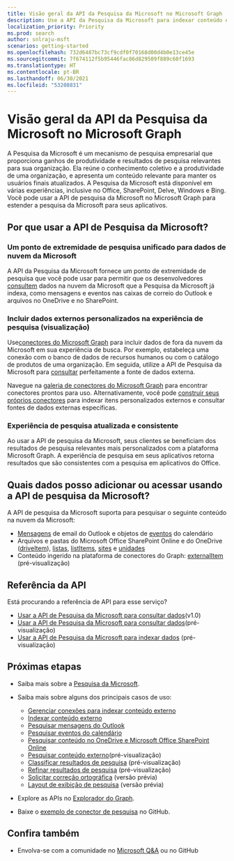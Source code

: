 ```yaml
---
title: Visão geral da API da Pesquisa da Microsoft no Microsoft Graph
description: Use a API da Pesquisa da Microsoft para indexar conteúdo e adicionar pesquisa ao Office e o conteúdo indexado em seus aplicativos.
localization_priority: Priority
ms.prod: search
author: snlraju-msft
scenarios: getting-started
ms.openlocfilehash: 732d6487bc73cf9cdf0f70168d00d4b0e13ce45e
ms.sourcegitcommit: 7f674112f5b95446fac86d829509f889c60f1693
ms.translationtype: HT
ms.contentlocale: pt-BR
ms.lasthandoff: 06/30/2021
ms.locfileid: "53208831"
---
```

# <a name="overview-of-the-microsoft-search-api-in-microsoft-graph"></a>Visão geral da API da Pesquisa da Microsoft no Microsoft Graph

A Pesquisa da Microsoft é um mecanismo de pesquisa empresarial que proporciona ganhos de produtividade e resultados de pesquisa relevantes para sua organização. Ela reúne o conhecimento coletivo e a produtividade de uma organização, e apresenta um conteúdo relevante para manter os usuários finais atualizados. A Pesquisa da Microsoft está disponível em várias experiências, inclusive no Office, SharePoint, Delve, Windows e Bing. Você pode usar a API de pesquisa da Microsoft no Microsoft Graph para estender a pesquisa da Microsoft para seus aplicativos.


<!-- markdownlint-disable MD026 -->
## <a name="why-use-the-microsoft-search-api"></a>Por que usar a API de Pesquisa da Microsoft?

### <a name="one-unified-search-endpoint-for-microsoft-cloud-data"></a>Um ponto de extremidade de pesquisa unificado para dados de nuvem da Microsoft

A API da Pesquisa da Microsoft fornece um ponto de extremidade de pesquisa que você pode usar para permitir que os desenvolvedores [consultem](/graph/api/search-query) dados na nuvem da Microsoft que a Pesquisa da Microsoft já indexa, como mensagens e eventos nas caixas de correio do Outlook e arquivos no OneDrive e no SharePoint.

### <a name="include-custom-external-data-in-search-experience-preview"></a>Incluir dados externos personalizados na experiência de pesquisa (visualização)

Use[conectores do Microsoft Graph](/microsoftsearch/connectors-overview) para incluir dados de fora da nuvem da Microsoft em sua experiência de busca. Por exemplo, estabeleça uma conexão com o banco de dados de recursos humanos ou com o catálogo de produtos de uma organização. Em seguida, utilize a API de Pesquisa da Microsoft para [consultar](/graph/api/search-query) perfeitamente a fonte de dados externa. 

Navegue na [galeria de conectores do Microsoft Graph](/microsoftsearch/connectors-gallery) para encontrar conectores prontos para uso. Alternativamente, você pode [construir seus próprios conectores](/graph/api/resources/indexing-api-overview?view=graph-rest-beta&preserve-view=true#common-use-cases) para indexar itens personalizados externos e consultar fontes de dados externas específicas.

### <a name="consistent-up-to-date-search-experience"></a>Experiência de pesquisa atualizada e consistente

Ao usar a API de pesquisa da Microsoft, seus clientes se beneficiam dos resultados de pesquisa relevantes mais personalizados com a plataforma Microsoft Graph. A experiência de pesquisa em seus aplicativos retorna resultados que são consistentes com a pesquisa em aplicativos do Office.

## <a name="what-data-can-i-add-or-access-by-using-the-microsoft-search-api"></a>Quais dados posso adicionar ou acessar usando a API de pesquisa da Microsoft?

A API de pesquisa da Microsoft suporta para pesquisar o seguinte conteúdo na nuvem da Microsoft:

- [Mensagens](/graph/api/resources/message) de email do Outlook e objetos de [eventos](/graph/api/resources/event) do calendário
- Arquivos e pastas do Microsoft Office SharePoint Online e do OneDrive ([driveItem](/graph/api/resources/driveitem)), [listas](/graph/api/resources/list), [listItems](/graph/api/resources/listitem), [sites](/graph/api/resources/site) e [unidades](/graph/api/resources/drive)
- Conteúdo ingerido na plataforma de conectores do Graph: [externalItem](/graph/api/resources/externalitem?view=graph-rest-beta&preserve-view=true) (pré-visualização)

## <a name="api-reference"></a>Referência da API

Está procurando a referência de API para esse serviço?

- [Usar a API de Pesquisa da Microsoft para consultar dados](/graph/api/resources/search-api-overview?view=graph-rest-1.0)(v1.0)
- [Usar a API de Pesquisa da Microsoft para consultar dados](/graph/api/resources/search-api-overview?view=graph-rest-beta)(pré-visualização)
- [Usar a API de Pesquisa da Microsoft para indexar dados](/graph/api/resources/indexing-api-overview) (pré-visualização)

## <a name="next-steps"></a>Próximas etapas

- Saiba mais sobre a [Pesquisa da Microsoft](/microsoftsearch/).
- Saiba mais sobre alguns dos principais casos de uso:
  - [Gerenciar conexões para indexar conteúdo externo](connecting-external-content-manage-connections.md)
  - [Indexar conteúdo externo](connecting-external-content-manage-items.md)
  - [Pesquisar mensagens do Outlook](search-concept-messages.md)
  - [Pesquisar eventos do calendário](search-concept-events.md)
  - [Pesquisar conteúdo no OneDrive e Microsoft Office SharePoint Online](search-concept-files.md)
  - [Pesquisar conteúdo externo](search-concept-custom-types.md)(pré-visualização)
  - [Classificar resultados de pesquisa](search-concept-sort.md) (pré-visualização)
  - [Refinar resultados de pesquisa](search-concept-aggregation.md) (pré-visualização)
  - [Solicitar correção ortográfica](search-concept-speller.md) (versão prévia)
  - [Layout de exibição de pesquisa](search-concept-display-layout.md) (versão prévia)
  
- Explore as APIs no [Explorador do Graph](https://developer.microsoft.com/graph/graph-explorer).
- Baixe o [exemplo de conector de pesquisa](https://github.com/microsoftgraph/msgraph-search-connector-sample) no GitHub.

## <a name="see-also"></a>Confira também

- Envolva-se com a comunidade no [Microsoft Q&A](/answers/products/m365#microsoft-graph)  ou no GitHub
